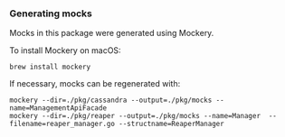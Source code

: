 ### Generating mocks

Mocks in this package were generated using Mockery.

To install Mockery on macOS:

    brew install mockery

If necessary, mocks can be regenerated with:

    mockery --dir=./pkg/cassandra --output=./pkg/mocks --name=ManagementApiFacade
    mockery --dir=./pkg/reaper --output=./pkg/mocks --name=Manager  --filename=reaper_manager.go --structname=ReaperManager
